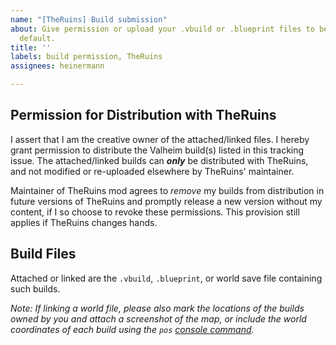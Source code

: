 ```yaml
---
name: "[TheRuins] Build submission"
about: Give permission or upload your .vbuild or .blueprint files to be included by
  default.
title: ''
labels: build permission, TheRuins
assignees: heinermann

---
```


## Permission for Distribution with TheRuins

I assert that I am the creative owner of the attached/linked files. I hereby grant permission to distribute the Valheim build(s) listed in this tracking issue. The attached/linked builds can ***only*** be distributed with TheRuins, and not modified or re-uploaded elsewhere by TheRuins' maintainer.

Maintainer of TheRuins mod agrees to *remove* my builds from distribution in future versions of TheRuins and promptly release a new version without my content, if I so choose to revoke these permissions. This provision still applies if TheRuins changes hands.

## Build Files
Attached or linked are the `.vbuild`, `.blueprint`, or world save file containing such builds.

*Note: If linking a world file, please also mark the locations of the builds owned by you and attach a screenshot of the map, or include the world coordinates of each build using the `pos` [console command](https://valheim.fandom.com/wiki/Console_Commands).*
